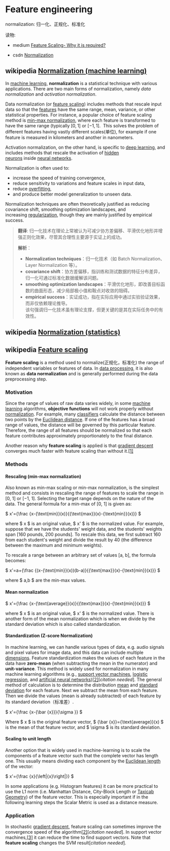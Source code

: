 # Feature engineering

normalization: 归一化、正规化、标准化

读物:

- medium [Feature Scaling- Why it is required?](https://rahul-saini.medium.com/feature-scaling-why-it-is-required-8a93df1af310) 

- csdn [Normalization](https://blog.csdn.net/gwplovekimi/article/details/84647354) 

## wikipedia [Normalization (machine learning)](https://en.wikipedia.org/wiki/Normalization_(machine_learning))

In [machine learning](https://en.wikipedia.org/wiki/Machine_learning "Machine learning"), **normalization** is a statistical technique with various applications. There are two main forms of normalization, namely *data normalization* and *activation normalization*. 

Data normalization (or [feature scaling](https://en.wikipedia.org/wiki/Feature_scaling "Feature scaling")) includes methods that rescale input data so that the [features](https://en.wikipedia.org/wiki/Feature_(machine_learning) "Feature (machine learning)") have the same range, mean, variance, or other statistical properties. For instance, a popular choice of feature scaling method is [min-max normalization](https://en.wikipedia.org/wiki/Feature_scaling#Rescaling_(min-max_normalization) "Feature scaling"), where each feature is transformed to have the same range (typically $[0,1]$ or $[-1,1]$.  This solves the problem of different features having vastly different scales(单位), for example if one feature is measured in kilometers and another in nanometers.

Activation normalization, on the other hand, is specific to [deep learning](https://en.wikipedia.org/wiki/Deep_learning "Deep learning"), and includes methods that rescale the activation of [hidden neurons](https://en.wikipedia.org/wiki/Hidden_layer "Hidden layer") inside [neural networks](https://en.wikipedia.org/wiki/Neural_network_(machine_learning) "Neural network (machine learning)").

Normalization is often used to:

- increase the speed of training convergence,
- reduce sensitivity to variations and feature scales in input data,
- reduce [overfitting](https://en.wikipedia.org/wiki/Overfitting "Overfitting"),
- and produce better model generalization to unseen data.

Normalization techniques are often theoretically justified as reducing covariance shift, smoothing optimization landscapes, and increasing [regularization](https://en.wikipedia.org/wiki/Regularization_(mathematics) "Regularization (mathematics)"), though they are mainly justified by empirical success.

> **翻译**: 归一化技术在理论上常被认为可减少协方差偏移、平滑优化地形并增强正则化效果，尽管其合理性主要源于实证上的成功。
> 
> **解析**：
> 
> - **Normalization techniques**：归一化技术（如 Batch Normalization、Layer Normalization 等）。
> - **covariance shift**：协方差偏移，指训练和测试数据的特征分布差异，归一化可通过标准化数据缓解该问题。
> - **smoothing optimization landscapes**：平滑优化地形，即改善目标函数的曲面形态，减少局部极小值和鞍点对收敛的阻碍。
> - **empirical success**：实证成功，指在实际应用中通过实验验证效果，而非仅依赖理论推导。  
>   该句强调归一化技术虽有理论支撑，但更关键的是其在实际任务中的有效性。

## wikipedia [Normalization (statistics)](https://en.wikipedia.org/wiki/Normalization_(statistics))

## wikipedia [Feature scaling](https://en.wikipedia.org/wiki/Feature_scaling)

**Feature scaling** is a method used to normalize(正规化，标准化) the range of independent variables or features of data. In [data processing](https://en.wikipedia.org/wiki/Data_processing), it is also known as **data normalization** and is generally performed during the data preprocessing step.

### Motivation

Since the range of values of raw data varies widely, in some [machine learning](https://en.wikipedia.org/wiki/Machine_learning) algorithms, **objective functions** will not work properly without [normalization](https://en.wikipedia.org/wiki/Normalization_(statistics)). For example, many [classifiers](https://en.wikipedia.org/wiki/Statistical_classification) calculate the distance between two points by the [Euclidean distance](https://en.wikipedia.org/wiki/Euclidean_distance). If one of the features has a broad range of values, the distance will be governed by this particular feature. Therefore, the range of all features should be normalized so that each feature contributes approximately proportionately to the final distance.

Another reason why **feature scaling** is applied is that [gradient descent](https://en.wikipedia.org/wiki/Gradient_descent) converges much faster with feature scaling than without it.[[1\]](https://en.wikipedia.org/wiki/Feature_scaling#cite_note-1)

### Methods

#### Rescaling (min-max normalization)

Also known as min-max scaling or min-max normalization, is the simplest method and consists in rescaling the range of features to scale the range in [0, 1] or [−1, 1]. Selecting the target range depends on the nature of the data. The general formula for a min-max of [0, 1] is given as:

$ x'={\frac {x-{\text{min}}(x)}{{\text{max}}(x)-{\text{min}}(x)}} $

where $ x $ is an original value, $ x' $ is the normalized value. For example, suppose that we have the students' weight data, and the students' weights span [160 pounds, 200 pounds]. To rescale this data, we first subtract 160 from each student's weight and divide the result by 40 (the difference between the maximum and minimum weights).

To rescale a range between an arbitrary set of values [a, b], the formula becomes:

$ x'=a+{\frac {(x-{\text{min}}(x))(b-a)}{{\text{max}}(x)-{\text{min}}(x)}} $

where $ a,b $ are the min-max values.

#### Mean normalization

$ x'={\frac {x-{\text{average}}(x)}{{\text{max}}(x)-{\text{min}}(x)}} $

where $ x $ is an original value, $ x' $ is the normalized value. There is another form of the mean normalization which is when we divide by the standard deviation which is also called standardization.

#### Standardization (Z-score Normalization)

In machine learning, we can handle various types of data, e.g. audio signals and pixel values for image data, and this data can include multiple [dimensions](https://en.wikipedia.org/wiki/Dimensions). Feature standardization makes the values of each feature in the data have **zero-mean** (when subtracting the mean in the numerator) and **unit-variance**. This method is widely used for normalization in many machine learning algorithms (e.g., [support vector machines](https://en.wikipedia.org/wiki/Support_vector_machine), [logistic regression](https://en.wikipedia.org/wiki/Logistic_regression), and [artificial neural networks](https://en.wikipedia.org/wiki/Artificial_neural_network))[[2\]](https://en.wikipedia.org/wiki/Feature_scaling#cite_note-:0-2)[*citation needed*]. The general method of calculation is to determine the distribution [mean](https://en.wikipedia.org/wiki/Mean) and [standard deviation](https://en.wikipedia.org/wiki/Standard_deviation) for each feature. Next we subtract the mean from each feature. Then we divide the values (mean is already subtracted) of each feature by its standard deviation（标准差）.

$ x'={\frac {x-{\bar {x}}}{\sigma }} $

Where $ x $ is the original feature vector, $ {\bar {x}}={\text{average}}(x) $ is the mean of that feature vector, and $ \sigma $ is its standard deviation.

#### Scaling to unit length

Another option that is widely used in machine-learning is to scale the components of a feature vector such that the complete vector has length one. This usually means dividing each component by the [Euclidean length](https://en.wikipedia.org/wiki/Euclidean_length) of the vector:

$ x'={\frac {x}{\left\|{x}\right\|}} $

In some applications (e.g. Histogram features) it can be more practical to use the L1 norm (i.e. Manhattan Distance, City-Block Length or [Taxicab Geometry](https://en.wikipedia.org/wiki/Taxicab_Geometry)) of the feature vector. This is especially important if in the following learning steps the Scalar Metric is used as a distance measure.

### Application

In stochastic [gradient descent](https://en.wikipedia.org/wiki/Gradient_descent), feature scaling can sometimes improve the convergence speed of the algorithm[[2\]](https://en.wikipedia.org/wiki/Feature_scaling#cite_note-:0-2)[*citation needed*]. In support vector machines,[[3\]](https://en.wikipedia.org/wiki/Feature_scaling#cite_note-3) it can reduce the time to find support vectors. Note that **feature scaling** changes the SVM result[*citation needed*].
